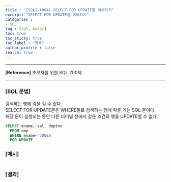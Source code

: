 ```yaml
---
title : "[SQL]-(084) SELECT FOR UPDATE절 이해하기"
excerpt: "SELECT FOR UPDATE절 이해하기"
categories :
- SQL
tag : [sql, basic]
toc: true
toc_sticky: true
toc_label : "목록"
author_profile : false
search: true
---
```


---
**[Reference]** 초보자를 위한 SQL 200제

---

### [SQL 문법]
검색하는 행에 락을 걸 수 있다.  
SELECT FOR UPDATE문은 WHERE절로 검색하는 행에 락을 거는 SQL 문이다.  
해당 문이 실행되는 동안 다른 터미널 창에서 같은 조건의 행을 UPDATE할 수 없다.
```sql
SELECT ename, sal, deptno
  FROM emp
  WHERE ename='JONES'
  FOR UPDATE
```
### [예시]
```python
```
### [결과]

    
